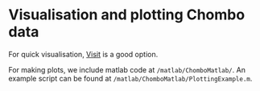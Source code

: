 # Visualisation and plotting Chombo data

For quick visualisation, [Visit](https://wci.llnl.gov/simulation/computer-codes/visit/source) is a good option.

For making plots, we include matlab code at `/matlab/ChomboMatlab/`. An example script can be found at `/matlab/ChomboMatlab/PlottingExample.m`.
